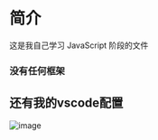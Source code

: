 ﻿# 简介
 这是我自己学习 JavaScript 阶段的文件
### 没有任何框架
## 还有我的vscode配置
![image](https://github.com/Silent-ssy/htmls/assets/118201770/85d1f6dd-b25b-4627-a861-f879a35922d9)
